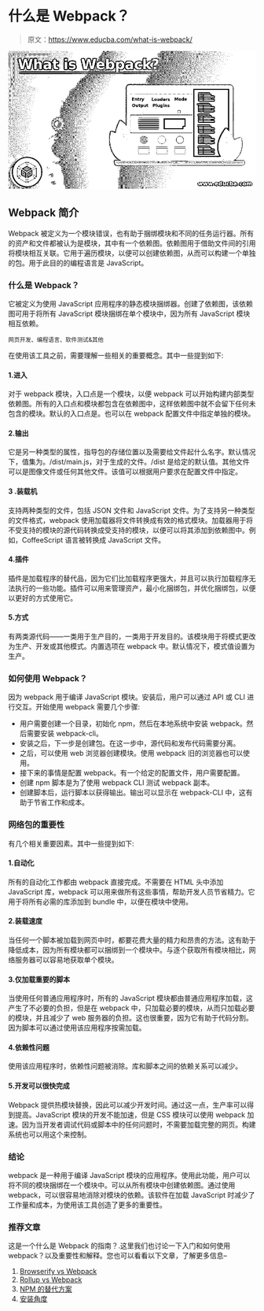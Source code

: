 # 什么是 Webpack？

> 原文：<https://www.educba.com/what-is-webpack/>

![What is Webpack](img/51147017518175e46e2849bbc6a5bcee.png)



## Webpack 简介

Webpack 被定义为一个模块错误，也有助于捆绑模块和不同的任务运行器。所有的资产和文件都被认为是模块，其中有一个依赖图。依赖图用于借助文件间的引用将模块相互关联。它用于遍历模块，以便可以创建依赖图，从而可以构建一个单独的包。用于此目的的编程语言是 JavaScript。

### 什么是 Webpack？

它被定义为使用 JavaScript 应用程序的静态模块捆绑器。创建了依赖图，该依赖图可用于将所有 JavaScript 模块捆绑在单个模块中，因为所有 JavaScript 模块相互依赖。

<small>网页开发、编程语言、软件测试&其他</small>

在使用该工具之前，需要理解一些相关的重要概念。其中一些提到如下:

#### 1.进入

对于 webpack 模块，入口点是一个模块，以便 webpack 可以开始构建内部类型依赖图。所有的入口点和模块都包含在依赖图中，这样依赖图中就不会留下任何未包含的模块。默认的入口点是。也可以在 webpack 配置文件中指定单独的模块。

#### 2.输出

它是另一种类型的属性，指导包的存储位置以及需要给文件起什么名字。默认情况下，值集为。/dist/main.js，对于生成的文件。/dist 是给定的默认值。其他文件可以是图像文件或任何其他文件。该值可以根据用户要求在配置文件中指定。

#### 3 .装载机

支持两种类型的文件，包括 JSON 文件和 JavaScript 文件。为了支持另一种类型的文件格式，webpack 使用加载器将文件转换成有效的格式模块。加载器用于将不受支持的模块的源代码转换成受支持的模块，以便可以将其添加到依赖图中。例如，CoffeeScript 语言被转换成 JavaScript 文件。

#### 4.插件

插件是加载程序的替代品，因为它们比加载程序更强大，并且可以执行加载程序无法执行的一些功能。插件可以用来管理资产，最小化捆绑包，并优化捆绑包，以便以更好的方式使用它。

#### 5.方式

有两类源代码——一类用于生产目的，一类用于开发目的。该模块用于将模式更改为生产、开发或其他模式。内置选项在 webpack 中。默认情况下，模式值设置为生产。

### 如何使用 Webpack？

因为 webpack 用于编译 JavaScript 模块。安装后，用户可以通过 API 或 CLI 进行交互。开始使用 webpack 需要几个步骤:

*   用户需要创建一个目录，初始化 npm，然后在本地系统中安装 webpack。然后需要安装 webpack-cli。
*   安装之后，下一步是创建包。在这一步中，源代码和发布代码需要分离。
*   之后，可以使用 web 浏览器创建模块。使用 webpack 旧的浏览器也可以使用。
*   接下来的事情是配置 webpack。有一个给定的配置文件，用户需要配置。
*   创建 npm 脚本是为了使用 webpack CLI 测试 webpack 副本。
*   创建脚本后，运行脚本以获得输出。输出可以显示在 webpack-CLI 中，这有助于节省工作和成本。

### 网络包的重要性

有几个相关重要因素。其中一些提到如下:

#### 1.自动化

所有的自动化工作都由 webpack 直接完成。不需要在 HTML 头中添加 JavaScript 库，webpack 可以用来做所有这些事情，帮助开发人员节省精力。它用于将所有必需的库添加到 bundle 中，以便在模块中使用。

#### 2.装载速度

当任何一个脚本被加载到网页中时，都要花费大量的精力和昂贵的方法。这有助于降低成本，因为所有模块都可以捆绑到一个模块中。与逐个获取所有模块相比，网络服务器可以容易地获取单个模块。

#### 3.仅加载重要的脚本

当使用任何普通应用程序时，所有的 JavaScript 模块都由普通应用程序加载，这产生了不必要的负担，但是在 webpack 中，只加载必要的模块，从而只加载必要的模块，并且减少了 web 服务器的负担。这也很重要，因为它有助于代码分割。因为脚本可以通过使用该应用程序按需加载。

#### 4.依赖性问题

使用该应用程序时，依赖性问题被消除。库和脚本之间的依赖关系可以减少。

#### 5.开发可以很快完成

Webpack 提供热模块替换，因此可以减少开发时间。通过这一点，生产率可以得到提高。JavaScript 模块的开发不能加速，但是 CSS 模块可以使用 webpack 加速。因为当开发者调试代码或脚本中的任何问题时，不需要加载完整的网页。构建系统也可以用这个来控制。

### 结论

webpack 是一种用于编译 JavaScript 模块的应用程序。使用此功能，用户可以将不同的模块捆绑在一个模块中。可以从所有模块中创建依赖图。通过使用 webpack，可以很容易地消除对模块的依赖。该软件在加载 JavaScript 时减少了工作量和成本，为使用该工具创造了更多的重要性。

### 推荐文章

这是一个什么是 Webpack 的指南？.这里我们也讨论一下入门和如何使用 webpack？以及重要性和解释。您也可以看看以下文章，了解更多信息–

1.  [Browserify vs Webpack](https://www.educba.com/browserify-vs-webpack/)
2.  [Rollup vs Webpack](https://www.educba.com/rollup-vs-webpack/)
3.  [NPM 的替代方案](https://www.educba.com/npm-alternatives/)
4.  [安装角度](https://www.educba.com/installing-angular/)





